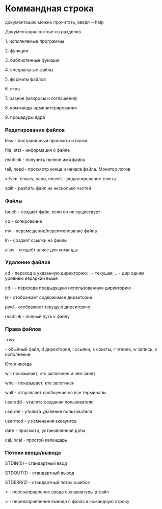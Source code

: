 <h1>Коммандная строка</h1>
<p>документацию можно прочитать, введя --help</p>
<p>Документация состоит из разделов</p>
<p>1. исполняемые программы</p>
<p>2. функции</p>
<p>3. библиотечные функции</p>
<p>4. специальные файлы</p>
<p>5. форматы файлов</p>
<p>6. игры</p>
<p>7. разное  (макросы и соглашения)</p>
<p>8. комманды администрирования</p>
<p>9. процедуры ядра</p>
<h3>Редатирование файлов</h3>
<p>less - постраничный просмотр и поиск</p>
<p>file, stst - информация о файле</p>
<p>readlink - получить полное имя файла</p>
<p>tail, head - просмотр конца и начала файла. Монитор логов</p>
<p>vi/vim, emacs, nano, mcedit - редактирование текста</p>
<p>split - разбить файл на несколько частей</p>
<h3>Файлы</h3>
<p>touch - создаёт файл, если он не существует</p>
<p>cp - копирование</p>
<p>mv - перемещение/переименование файла</p>
<p>ln - создаёт ссылки на файлы</p>
<p>alias - создаёт алиас для команды</p>
<h3>Удаление файлов</h3>
<p>cd - переход в указанную директорию: . - текущая; .. - дир одним уровнем иерархии выше</p>
<p>cd - - переходв предыдущую использованную директорию</p>
<p>ls - отображает содержимое директории</p>
<p>pwd - отображает текущую директорию</p>
<p>readlink - полный путь к файлу</p>
<h3>Права файлов</h3>
<p>-rwx</p>
<p>- обыйный файл, d директория, l ссылки, s сокеты, r чтение, w запись, x исполнение</p>
<h>Кто и икогда</h3>
<p>w - показывает, кто залогинен и чем занят</p>
<p>whe - показывает, кто залогинен</p>
<p>wall - отправляет сообщение на все терминалы</p>
<p>useradd - утилита создания пользователя</p>
<p>userdel - утилита удаление пользователя</p>
<p>usermod - у изменения аккаунтов</p>
<p>date - просмотр, установленной даты</p>
<p>cal, ncal - простой календарь</p>
<h3>Потоки ввода/вывода</h3>
<p>STDIN(0) - стандартный ввод</p>
<p>STDOUT(1) - стандартный вывод</p>
<p>STDERR(2) - стандартный поток ошибок</p>
<p> < - перенаправление ввода с клавиатуры в файл</p>
<p> > - перенаправление вывода с файла в командную строку</p>
